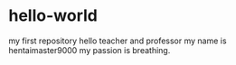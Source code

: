 # hello-world
my first repository
hello teacher and professor my name is hentaimaster9000
my passion is breathing.
